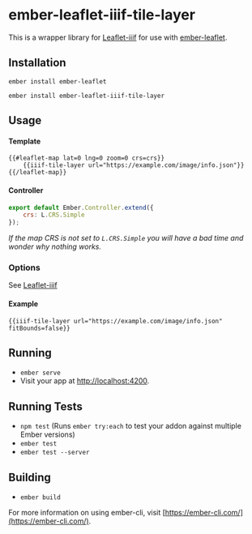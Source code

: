 # ember-leaflet-iiif-tile-layer
This is a wrapper library for [Leaflet-iiif](https://github.com/mejackreed/Leaflet-IIIF) for use with [ember-leaflet](https://github.com/miguelcobain/ember-leaflet). 

## Installation
`ember install ember-leaflet`

`ember install ember-leaflet-iiif-tile-layer`

## Usage

#### Template

```htmlbars
{{#leaflet-map lat=0 lng=0 zoom=0 crs=crs}}
    {{iiif-tile-layer url="https://example.com/image/info.json"}}
{{/leaflet-map}}
```

#### Controller

```javascript
export default Ember.Controller.extend({
    crs: L.CRS.Simple
});
```
*If the map CRS is not set to `L.CRS.Simple` you will have a bad time and wonder why nothing works.*


### Options

See [Leaflet-iiif](https://github.com/mejackreed/Leaflet-IIIF#options)

#### Example

`{{iiif-tile-layer url="https://example.com/image/info.json" fitBounds=false}}`

## Running

* `ember serve`
* Visit your app at [http://localhost:4200](http://localhost:4200).

## Running Tests

* `npm test` (Runs `ember try:each` to test your addon against multiple Ember versions)
* `ember test`
* `ember test --server`

## Building

* `ember build`

For more information on using ember-cli, visit [https://ember-cli.com/](https://ember-cli.com/).